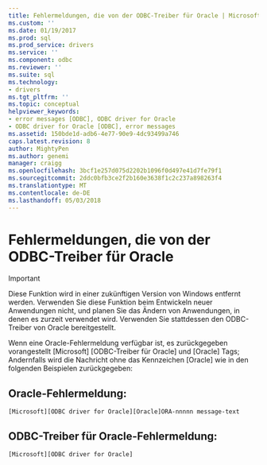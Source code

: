 ```yaml
---
title: Fehlermeldungen, die von der ODBC-Treiber für Oracle | Microsoft Docs
ms.custom: ''
ms.date: 01/19/2017
ms.prod: sql
ms.prod_service: drivers
ms.service: ''
ms.component: odbc
ms.reviewer: ''
ms.suite: sql
ms.technology:
- drivers
ms.tgt_pltfrm: ''
ms.topic: conceptual
helpviewer_keywords:
- error messages [ODBC], ODBC driver for Oracle
- ODBC driver for Oracle [ODBC], error messages
ms.assetid: 150bde1d-adb6-4e77-90e9-4dc93499a746
caps.latest.revision: 8
author: MightyPen
ms.author: genemi
manager: craigg
ms.openlocfilehash: 3bcf1e257d075d2202b1096f0d497e41d7fe79f1
ms.sourcegitcommit: 2ddc0bfb3ce2f2b160e3638f1c2c237a898263f4
ms.translationtype: MT
ms.contentlocale: de-DE
ms.lasthandoff: 05/03/2018
---
```

# <a name="messages-returned-by-the-odbc-driver-for-oracle"></a>Fehlermeldungen, die von der ODBC-Treiber für Oracle
> [!IMPORTANT]  
>  Diese Funktion wird in einer zukünftigen Version von Windows entfernt werden. Verwenden Sie diese Funktion beim Entwickeln neuer Anwendungen nicht, und planen Sie das Ändern von Anwendungen, in denen es zurzeit verwendet wird. Verwenden Sie stattdessen den ODBC-Treiber von Oracle bereitgestellt.  
  
 Wenn eine Oracle-Fehlermeldung verfügbar ist, es zurückgegeben vorangestellt [Microsoft] [ODBC-Treiber für Oracle] und [Oracle] Tags; Andernfalls wird die Nachricht ohne das Kennzeichen [Oracle] wie in den folgenden Beispielen zurückgegeben:  
  
## <a name="oracle-error-message"></a>Oracle-Fehlermeldung:  
  
```  
[Microsoft][ODBC driver for Oracle][Oracle]ORA-nnnnn message-text  
```  
  
## <a name="odbc-driver-for-oracle-error-message"></a>ODBC-Treiber für Oracle-Fehlermeldung:  
  
```  
[Microsoft][ODBC driver for Oracle]  
```
